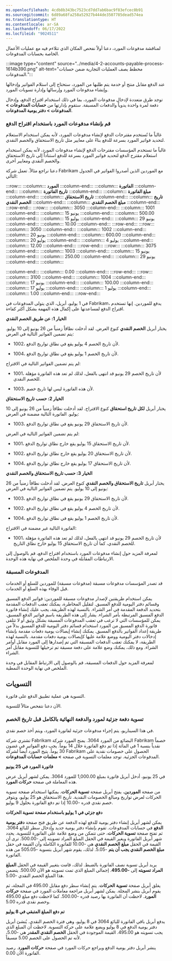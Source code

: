 ```yaml
---
ms.openlocfilehash: 4cdb8b343bc7523cd7dd7ab6bac9f83efcec0b91
ms.sourcegitcommit: 6d89a68fa258a52927b444de3507785dead574ea
ms.translationtype: HT
ms.contentlocale: ar-SA
ms.lasthandoff: 06/17/2022
ms.locfileid: "9024511"
---
```

لمناقشة مدفوعات المورد، دعنا أولاً نفحص المكان الذي تتلاءم فيه مع عمليات الأعمال الخاصة بحسابات المدفوعات.

:::image type="content" source="../media/4-2-accounts-payable-process-1614b390.png" alt-text="مخطط يصف العمليات التجارية ضمن حسابات المدفوعات.":::


عند الدفع مقابل منتج أو خدمة يتم طلبها من المورد، ستحتاج إلى استلام الفواتير وإدخالها وإنشاء مدفوعات المورد وإرسالها وإدارة تسويات المورد.

توجد طرق متعددة لإدخال مدفوعات المورد، بما في ذلك استخدام اقتراح الدفع، وإدخال دفعة لمرة واحدة يدوياً والدفعات المسبقة. ستقوم بإدارتها من **حسابات المدفوعات &gt; المدفوعات &gt; دفتر يومية المدفوعات**.

### <a name="create-vendor-payments-by-using-a-payment-proposal"></a>قم بإنشاء مدفوعات المورد باستخدام اقتراح الدفع

غالباً ما تُستخدم مقترحات الدفع لإنشاء مدفوعات المورد، لأنه يمكن استخدام الاستعلام لتحديد فواتير المورد بسرعة للدفع بناءً على معايير مثل تاريخ الاستحقاق والخصم النقدي.

غالباً ما تستخدم المؤسسات مقترحات الدفع لإنشاء مدفوعات المورد، لأنه يمكن استخدام استعلام مقترح الدفع لتحديد فواتير المورد بسرعة للدفع استناداً إلى تاريخ الاستحقاق والخصم النقدي ومعايير أخرى.

دعنا نراجع مثالاً. تعمل شركة Fabrikam مع الموردين الذين أصدروا الفواتير في الجدول التالي:

:::row:::
  :::column:::
    **المورد**
  :::column-end:::
  :::column:::
    **الفاتورة**
  :::column-end:::
  :::column:::
    **تاريخ الفاتورة**
  :::column-end:::
  :::column:::
    **مبلغ الفاتورة**
  :::column-end:::
  :::column:::
    **تاريخ الاستحقاق**
  :::column-end:::
  :::column:::
    **تاريخ الخصم النقدي**
  :::column-end:::
  :::column:::
    **مبلغ الخصم النقدي**
  :::column-end:::
:::row-end:::
:::row:::
  :::column:::
    3050
  :::column-end:::
  :::column:::
    1001
  :::column-end:::
  :::column:::
    15 ‏‏يونيو
  :::column-end:::
  :::column:::
    500.00
  :::column-end:::
  :::column:::
    15 يوليو
  :::column-end:::
  :::column:::
    29 ‏‏يونيو
  :::column-end:::
  :::column:::
    10.00
  :::column-end:::
:::row-end:::
:::row:::
  :::column:::
    3050
  :::column-end:::
  :::column:::
    1002
  :::column-end:::
  :::column:::
    20 ‏‏يونيو
  :::column-end:::
  :::column:::
    600.00
  :::column-end:::
  :::column:::
    20 يوليو
  :::column-end:::
  :::column:::
    4 يوليو
  :::column-end:::
  :::column:::
    12.00
  :::column-end:::
:::row-end:::
:::row:::
  :::column:::
    3075
  :::column-end:::
  :::column:::
    1003
  :::column-end:::
  :::column:::
    15 ‏‏يونيو
  :::column-end:::
  :::column:::
    250.00
  :::column-end:::
  :::column:::
    29 ‏‏يونيو
  :::column-end:::
  :::column:::
    
  :::column-end:::
  :::column:::
    0.00
  :::column-end:::
:::row-end:::
:::row:::
  :::column:::
    3100
  :::column-end:::
  :::column:::
    1004
  :::column-end:::
  :::column:::
    17 ‏‏يونيو
  :::column-end:::
  :::column:::
    100.00
  :::column-end:::
  :::column:::
    17 يوليو
  :::column-end:::
  :::column:::
    1 يوليو
  :::column-end:::
  :::column:::
    1.00
  :::column-end:::
:::row-end:::


في 1 يوليو، أبريل، الذي يتولى المدفوعات في Fabrikam، يدفع للموردين. إنها تستخدم اقتراح الدفع لمساعدتها على إكمال هذه المهمة بشكل أكثر كفاءة.

**الخيار 1: عن طريق الخصم النقدي**

يختار أبريل **الخصم النقدي** كنوع العرض. لقد أدخلت نطاقاً زمنياً من 26 يونيو إلى 10 يوليو. يتم تضمين الفواتير التالية في العرض:

- 1002، لأن تاريخ الخصم 4 يوليو يقع في نطاق تواريخ الدفع.

- 1004، لأن تاريخ الخصم 1 يوليو يقع في نطاق تواريخ الدفع.

لم يتم تضمين الفواتير التالية في الاقتراح:

- 1001، لأن تاريخ الخصم 29 يونيو قد انتهى بالفعل، لذلك لم تعد هذه الفاتورة مؤهلة للخصم النقدي.

- 1003، لأن هذه الفاتورة ليس لها تاريخ خصم.

**الخيار 2: حسب تاريخ الاستحقاق**

يختار أبريل **لكل تاريخ استحقاق** كنوع الاقتراح. لقد أدخلت نطاقاً زمنياً من 26 يونيو إلى 10 يوليو. الفاتورة التالية مضمنة في العرض:

- 1003، لأن تاريخ الاستحقاق 29 يونيو يقع في نطاق تواريخ الدفع.

لم يتم تضمين الفواتير التالية في العرض:

- 1001، لأن تاريخ الاستحقاق 15 يوليو يقع خارج نطاق تواريخ الدفع.

- 1002، لأن تاريخ الاستحقاق 20 يوليو يقع خارج نطاق تواريخ الدفع.

- 1004، لأن تاريخ الاستحقاق 17 يوليو يقع خارج نطاق تواريخ الدفع.

**الخيار 3: حسب تاريخ الاستحقاق والخصم النقدي**

يختار أبريل **تاريخ الاستحقاق والخصم النقدي** كنوع العرض. لقد أدخلت نطاقاً زمنياً من 26 يونيو إلى 10 يوليو. يتم تضمين الفواتير التالية في العرض:

- 1003، لأن تاريخ الاستحقاق 29 يونيو يقع في نطاق تواريخ الدفع.

- 1002، لأن تاريخ الخصم 4 يوليو يقع في نطاق تواريخ الدفع.

- 1004، لأن تاريخ الخصم 1 يوليو يقع في نطاق تواريخ الدفع.

الفاتورة التالية غير مضمنة في الاقتراح:

- 1001، لأن تاريخ الخصم 29 يونيو قد انتهى بالفعل، لذلك لم تعد هذه الفاتورة مؤهلة للخصم النقدي، كما أن تاريخ الاستحقاق 15 يوليو خارج نطاق التاريخ.

لمعرفة المزيد حول إنشاء مدفوعات المورد باستخدام اقتراح الدفع، قم بالوصول إلى الارتباطات المقابلة في وحدة الملخص في نهاية هذه الوحدة.

### <a name="prepayments"></a>المدفوعات المسبقة

قد تصدر المؤسسات مدفوعات مسبقة (مدفوعات مسبقة) للموردين للسلع أو الخدمات قبل الوفاء بهذه السلع أو الخدمات. 

يمكن استخدام طريقتين لإصدار مدفوعات مسبقة للموردين: فواتير الدفع المسبق وقسائم دفتر اليومية للدفع المسبق. لتقليل المخاطرة، يمكنك تعقب الدفعات المقدمة بتحديد الدفعة المقدمة في أمر الشراء. بالنسبة لهذه الطريقة، يجب عليك إنشاء فاتورة الدفع المسبق المرتبطة بأمر الشراء. يشار إلى هذه الطريقة باسم فواتير الدفع المسبق. يمكن للمؤسسات التي لا ترغب في تعقب المدفوعات المسبقة بشكل وثيق أو لا تتلقى فاتورة الدفع المسبق من المورد استخدام قسائم دفتر اليومية للدفع المسبق بدلاً من طريقة إعداد الفواتير بالدفع المسبق. يمكنك إنشاء إيصالات يومية دفعات مقدمة بإنشاء إدخالات دفتر اليومية ووضع علامة عليها كإيصالات يومية دفعات مقدمة. بالنسبة لهذه الطريقة، لا يمكنك تعقب الدفعات المسبقة التي تم إصدارها إلى المورد مقابل أوامر الشراء. ومع ذلك، يمكنك وضع علامة على دفعة مسبقة تم ترحيلها للتسوية مقابل أمر الشراء.

لمعرفة المزيد حول الدفعات المسبقة، قم بالوصول إلى الارتباط المقابل في وحدة الملخص في نهاية الوحدة النمطية.

## <a name="settlements"></a>التسويات

التسوية هي عملية تطبيق الدفع على فاتورة.

الآن دعنا نتفحص مثالاً للتسوية.

### <a name="settle-a-partial-vendor-payment-and-the-final-payment-in-full-before-the-discount-date"></a>تسوية دفعة جزئية لمورد والدفعة النهائية بالكامل قبل تاريخ الخصم

في هذا السيناريو، يتم إجراء مدفوعات جزئية لفاتورة المورد، ويتم أخذ خصم نقدي. 

تشتري شركة Fabrikam البضائع من المورد 3064. يمنح المورد شركة Fabrikam خصماً نقدياً بنسبة 1 في المائة إذا تم دفع الفاتورة خلال 14 يوماً. يجب دفع الفواتير في غضون 30 يوماً. يتيح المورد أيضاً لشركة Fabrikam الحصول على خصومات نقدية على المدفوعات الجزئية. توجد معلمات التسوية في صفحة **> معلمات حسابات المدفوعات**. 

**فاتورة المورد في 25 يونيو**

في 25 يونيو، أدخل أبريل فاتورة بمبلغ 1,000.00 للمورد 3064. يمكن لشهر أبريل عرض هذه المعاملة في صفحة **حركات المورد**.

من صفحة **الموردين**، يفتح أبريل صفحة **تسوية الحركات**. يمكنها استخدام صفحة تسوية الحركات لعرض تواريخ ومبالغ الخصومات النقدية. تاريخ الاستحقاق هو 25 يوليو، ويتوفر خصم نقدي قدره -10.00 إذا تم دفع الفاتورة بحلول 9 يوليو.

**دفع جزئي في 1 يوليو باستخدام صفحة تسوية الحركات**

يمكن لشهر أبريل إنشاء دفتر يومية للدفع لهذه الدفعة عن طريق فتح صفحة **دفتر يومية الدفع** في حسابات المدفوعات. تقوم بإنشاء دفتر يومية جديد وإدخال سطر للبائع 3064. ثم تفتح صفحة **تسوية الحركات**، حتى تتمكن من وضع علامة على الفاتورة للتسوية. يحدد شهر أبريل الفاتورة ويغير القيمة في الحقل المبلغ المراد تسويته إلى -500.00. ترى أن القيمة في الحقل **مبلغ الخصم النقدي** هي -10.00 للفاتورة الكاملة وأن القيمة في حقل **مبلغ الخصم النقدي يجب أن يتم** -5.05. لذلك، يقوم شهر أبريل بتسوية -505.05 من هذه الفاتورة.

يريد أبريل تسوية نصف الفاتورة بالضبط. لذلك، قامت بتغيير القيمة في الحقل **المبلغ المراد تسويته** إلى **-495.00**. إجمالي المبلغ الذي تمت تسويته هو الآن 500.00. يتضمن هذا المبلغ الخصم النقدي -5.00.

يغلق أبريل صفحة **تسوية الحركات**. يتم إنشاء سطر دفع مقابل 495.00 في المجلة، ثم يقوم أبريل بنشر المجلة. يمكن لشهر أبريل مراجعة معاملات المورد في صفحة **حركات المورد**. لاحظت أن الفاتورة بها رصيد قدره -500.00. كما لاحظت دفع مبلغ 495.00 وخصم نقدي قدره 5.00.

**تم دفع المبلغ المتبقي في 8 يوليو**

يدفع أبريل باقي الفاتورة للبائع 3064 في 8 يوليو، وهي فترة الخصم النقدي. يُنشئ أبريل دفتر يومية الدفع في 8 يوليو ويضع علامة على حركة التسوية. لاحظت أن المبلغ الذي يجب تسويته هو 495.00. القيمة الموجودة في الحقل **الخصم النقدي المقدر** هي -5.00، لأنه تم الحصول على الخصم 5.00 مسبقاً.

ينشر أبريل دفتر يومية الدفع ويراجع حركات المورد في صفحة **حركات المورد**. رصيد الفاتورة الآن 0.00.
